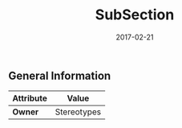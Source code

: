 ﻿---
title: SubSection
toc: false
type: specs
date: "2017-02-21"
draft: false
specification: VEC
version: 1.1.3
documentType: "Recommendation"
elementType: Class
classes:
  - SubSection
menu_name: vec-1.1.3
---

## General Information

| Attribute               | Value |
|-------------------------|-------|
| **Owner**               | Stereotypes |
